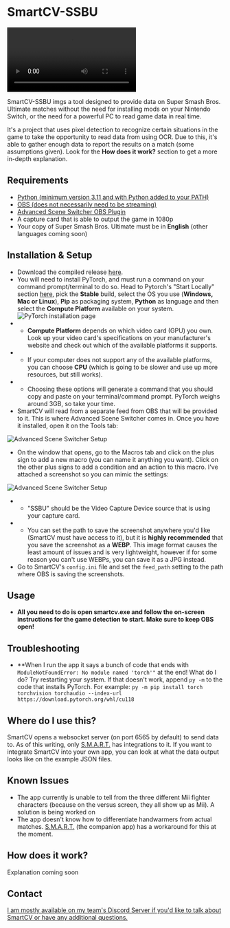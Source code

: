 # SmartCV-SSBU

![SmartCV Demo](vid/demo.mp4)

SmartCV-SSBU imgs a tool designed to provide data on Super Smash Bros. Ultimate matches without the need for installing mods on your Nintendo Switch, or the need for a powerful PC to read game data in real time. 

It's a project that uses pixel detection to recognize certain situations in the game to take the opportunity to read data from using OCR. Due to this, it's able to gather enough data to report the results on a match (some assumptions given). Look for the **How does it work?** section to get a more in-depth explanation.

## Requirements
- [Python (minimum version 3.11 and with Python added to your PATH)](https://www.python.org/downloads/)
- [OBS (does not necessarily need to be streaming)](https://obsproject.com/download)
- [Advanced Scene Switcher OBS Plugin](https://github.com/WarmUpTill/SceneSwitcher/releases)
- A capture card that is able to output the game in 1080p
- Your copy of Super Smash Bros. Ultimate must be in **English** (other languages coming soon)


## Installation & Setup
- Download the compiled release [here](https://github.com/skpeter/smartcv/releases).
- You will need to install PyTorch, and must run a command on your command prompt/terminal to do so. Head to Pytorch's "Start Locally" section [here](https://pytorch.org/get-started/locally/), pick the **Stable** build, select the OS you use (**Windows, Mac or Linux**), **Pip** as packaging system, **Python** as language and then select the **Compute Platform** available on your system.
![PyTorch installation page](img/install1.jpg)
- - **Compute Platform** depends on which video card (GPU) you own. Look up your video card's specifications on your manufacturer's website and check out which of the available platforms it supports.
- - If your computer does not support any of the available platforms, you can choose **CPU** (which is going to be slower and use up more resources, but still works).
- - Choosing these options will generate a command that you should copy and paste on your terminal/command prompt. PyTorch weighs around 3GB, so take your time.
- SmartCV will read from a separate feed from OBS that will be provided to it. This is where Advanced Scene Switcher comes in. Once you have it installed, open it on the Tools tab:

![Advanced Scene Switcher Setup](img/guide1.jpg)
- On the window that opens, go to the Macros tab and click on the plus sign to add a new macro (you can name it anything you want). Click on the other plus signs to add a condition and an action to this macro. I've attached a screenshot so you can mimic the settings:

![Advanced Scene Switcher Setup](img/guide2.jpg)
- - "SSBU" should be the Video Capture Device source that is using your capture card.
- - You can set the path to save the screenshot anywhere you'd like (SmartCV must have access to it), but it is **highly recommended** that you save the screenshot as a **WEBP**. This image format causes the least amount of issues and is very lightweight, however if for some reason you can't use WEBPs, you can save it as a JPG instead. 
- Go to SmartCV's `config.ini` file and set the `feed_path` setting to the path where OBS is saving the screenshots.

## Usage
- **All you need to do is open smartcv.exe and follow the on-screen instructions for the game detection to start. Make sure to keep OBS open!**

## Troubleshooting
- **When I run the app it says a bunch of code that ends with `ModuleNotFoundError: No module named 'torch'"` at the end! What do I do?
Try restarting your system. If that doesn't work, append `py -m` to the code that installs PyTorch. For example: `py -m pip install torch torchvision torchaudio --index-url https://download.pytorch.org/whl/cu118`

## Where do I use this?
SmartCV opens a websocket server (on port 6565 by default) to send data to.
As of this writing, only [S.M.A.R.T.](https://skpeter.github.io/smart-user-guide) has integrations to it. If you want to integrate SmartCV into your own app, you can look at what the data output looks like on the example JSON files.

## Known Issues

- The app currently is unable to tell from the three different Mii fighter characters (because on the versus screen, they all show up as Mii). A solution is being worked on
- The app doesn't know how to differentiate handwarmers from actual matches. [S.M.A.R.T.](https://skpeter.github.io/smart-user-guide) (the companion app) has a workaround for this at the moment.

## How does it work?

Explanation coming soon

## Contact

[I am mostly available on my team's Discord Server if you'd like to talk about SmartCV or have any additional questions.](https://discord.gg/zecMKvF8b5)
